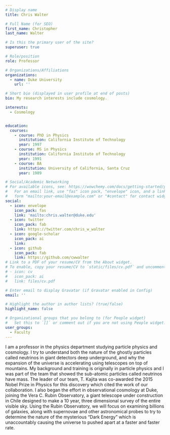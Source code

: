 ```yaml
---
# Display name
title: Chris Walter

# Full Name (for SEO)
first_name: Christopher
last_name: Walter

# Is this the primary user of the site?
superuser: true

# Role/position
role: Professor

# Organizations/Affiliations
organizations:
  - name: Duke University
    url: ''

# Short bio (displayed in user profile at end of posts)
bio: My research interests include cosmology.

interests:
  - Cosmology


education:
  courses:
    - course: PhD in Physics
      institution: California Institute of Technology
      year: 1997
    - course: MS in Physics
      institution: California Institute of Technology
      year: 1991
    - course: BA
      institution: University of California, Santa Cruz
      year: 1989

# Social/Academic Networking
# For available icons, see: https://wowchemy.com/docs/getting-started/page-builder/#icons
#   For an email link, use "fas" icon pack, "envelope" icon, and a link in the
#   form "mailto:your-email@example.com" or "#contact" for contact widget.
social:
  - icon: envelope
    icon_pack: fas
    link: 'mailto:chris.walter@duke.edu'
  - icon: twitter
    icon_pack: fab
    link: https://twitter.com/chris_w_walter
  - icon: google-scholar
    icon_pack: ai
    link:
  - icon: github
    icon_pack: fab
    link: https://github.com/cwwalter
# Link to a PDF of your resume/CV from the About widget.
# To enable, copy your resume/CV to `static/files/cv.pdf` and uncomment the lines below.
# - icon: cv
#   icon_pack: ai
#   link: files/cv.pdf

# Enter email to display Gravatar (if Gravatar enabled in Config)
email: ''

# Highlight the author in author lists? (true/false)
highlight_name: false

# Organizational groups that you belong to (for People widget)
#   Set this to `[]` or comment out if you are not using People widget.
user_groups:
  - Faculty
---
```


I am a professor in the physics department studying particle physics and cosmology.
I try to understand both the nature of the ghostly particles called neutrinos in giant detectors deep underground, and why the expansion of the universe is accelerating using telescopes on top of mountains.
My background and training is originally in particle physics and I was part of the team that showed the sub-atomic particles called neutrinos have mass.
The leader of our team, T. Kajita was co-awarded the 2015 Nobel Prize in Physics for this discovery which cited the work of our collaboration.
I also began the effort in observational cosmology at Duke, joining the Vera C. Rubin Observatory, a giant telescope under construction in Chile designed to make a 10 year, three dimensional survey of the entire visible sky.
Using the Rubin Observatory, we will focus on examining billions of galaxies, along with supernovae and other astronomical probes to try to determine the nature of the mysterious “Dark Energy” which is unaccountably causing the universe to pushed apart at a faster and faster rate.
